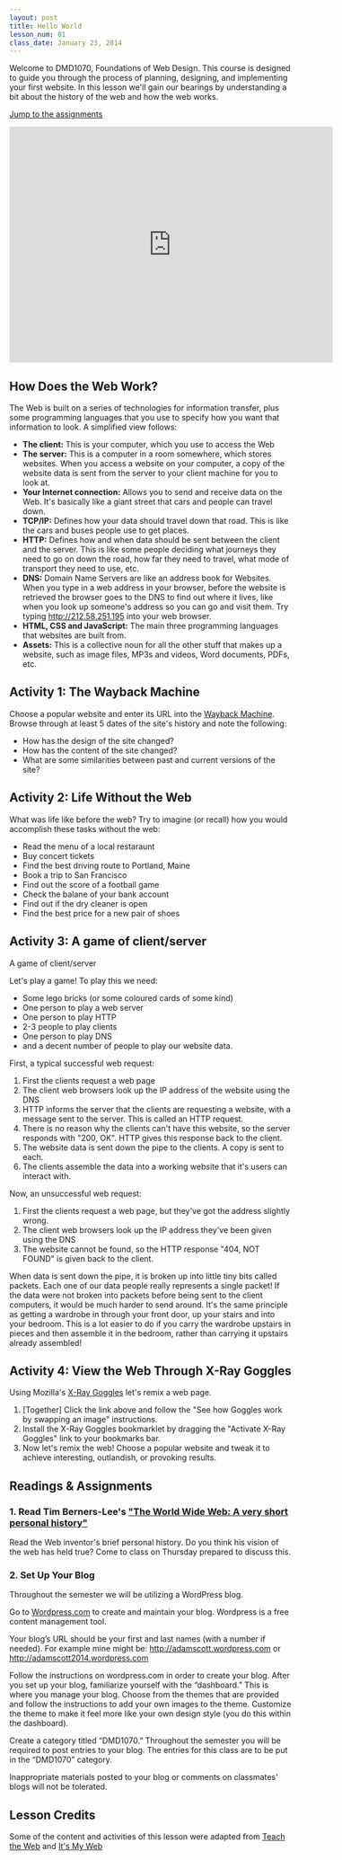 ```yaml
---
layout: post
title: Hello World
lesson_num: 01
class_date: January 23, 2014
---
```


<p class="lead">Welcome to DMD1070, Foundations of Web Design. This course is designed to guide you through the process of planning, designing, and implementing your first website. In this lesson we'll gain our bearings by understanding a bit about the history of the web and how the web works.</p>

<!--more-->

[Jump to the assignments](#assignments)

<iframe src="https://slid.es/ascott1/dmd1070-1/embed" width="576" height="420" scrolling="no" frameborder="0" webkitallowfullscreen mozallowfullscreen allowfullscreen></iframe>

## How Does the Web Work?

The Web is built on a series of technologies for information transfer, plus some programming languages that you use to specify how you want that information to look. A simplified view follows:

- **The client:** This is your computer, which you use to access the Web
- **The server:** This is a computer in a room somewhere, which stores websites. When you access a website on your computer, a copy of the website data is sent from the server to your client machine for you to look at.
- **Your Internet connection:** Allows you to send and receive data on the Web. It's basically like a giant street that cars and people can travel down.
- **TCP/IP:** Defines how your data should travel down that road. This is like the cars and buses people use to get places.
- **HTTP:** Defines how and when data should be sent between the client and the server. This is like some people deciding what journeys they need to go on down the road, how far they need to travel, what mode of transport they need to use, etc.
- **DNS:** Domain Name Servers are like an address book for Websites. When you type in a web address in your browser, before the website is retrieved the browser goes to the DNS to find out where it lives, like when you look up someone's address so you can go and visit them. Try typing http://212.58.251.195 into your web browser.
- **HTML, CSS and JavaScript:** The main three programming languages that websites are built from.
- **Assets:** This is a collective noun for all the other stuff that makes up a website, such as image files, MP3s and videos, Word documents, PDFs, etc.

## Activity 1: The Wayback Machine

Choose a popular website and enter its URL into the [Wayback Machine](https://archive.org/web/). Browse through at least 5 dates of the site's history and note the following:

- How has the design of the site changed?
- How has the content of the site changed?
- What are some similarities between past and current versions of the site?

## Activity 2: Life Without the Web

What was life like before the web? Try to imagine (or recall) how you would accomplish these tasks without the web:

- Read the menu of a local restaraunt
- Buy concert tickets
- Find the best driving route to Portland, Maine
- Book a trip to San Francisco
- Find out the score of a football game
- Check the balane of your bank account
- Find out if the dry cleaner is open
- Find the best price for a new pair of shoes

## Activity 3: A game of client/server

A game of client/server

Let's play a game! To play this we need:

- Some lego bricks (or some coloured cards of some kind)
- One person to play a web server
- One person to play HTTP
- 2-3 people to play clients
- One person to play DNS
- and a decent number of people to play our website data.

First, a typical successful web request:

1. First the clients request a web page
2. The client web browsers look up the IP address of the website using the DNS
3. HTTP informs the server that the clients are requesting a website, with a message sent to the server. This is called an HTTP request.
4. There is no reason why the clients can't have this website, so the server responds with "200, OK". HTTP gives this response back to the client.
5. The website data is sent down the pipe to the clients. A copy is sent to each.
6. The clients assemble the data into a working website that it's users can interact with.

Now, an unsuccessful web request:

1. First the clients request a web page, but they've got the address slightly wrong.
2. The client web browsers look up the IP address they've been given using the DNS
3. The website cannot be found, so the HTTP response "404, NOT FOUND" is given back to the client.

When data is sent down the pipe, it is broken up into little tiny bits called packets. Each one of our data people really represents a single packet! If the data were not broken into packets before being sent to the client computers, it would be much harder to send around. It's the same principle as getting a wardrobe in through your front door, up your stairs and into your bedroom. This is a lot easier to do if you carry the wardrobe upstairs in pieces and then assemble it in the bedroom, rather than carrying it upstairs already assembled!

## Activity 4: View the Web Through X-Ray Goggles

Using Mozilla's [X-Ray Goggles](https://goggles.webmaker.org/) let's remix a web page.

1. [Together] Click the link above and follow the "See how Goggles work by swapping an image" instructions.
2. Install the X-Ray Goggles bookmarklet by dragging the "Activate X-Ray Goggles" link to your bookmarks bar.
3. Now let's remix the web! Choose a popular website and tweak it to achieve interesting, outlandish, or provoking results.

<a id="assignments"></a>

## Readings & Assignments

### 1. Read Tim Berners-Lee's ["The World Wide Web: A very short personal history"](http://www.w3.org/People/Berners-Lee/ShortHistory.html)

Read the Web inventor's brief personal history. Do you think his vision of the web has held true? Come to class on Thursday prepared to discuss this.

### 2. Set Up Your Blog

Throughout the semester we will be utilizing a WordPress blog.


Go to [Wordpress.com](http://www.wordpress.com) to create and maintain your blog. Wordpress is a free content management tool.

Your blog’s URL should be your first and last names (with a number if needed). For example mine might be: http://adamscott.wordpress.com or http://adamscott2014.wordpress.com

Follow the instructions on wordpress.com in order to create your blog. After you set up your blog, familiarize yourself with the “dashboard.” This is where you manage your blog. Choose from the themes that are provided and follow the instructions to add your own images to the theme. Customize the theme to make it feel more like your own design style (you do this within the dashboard).

Create a category titled “DMD1070.” Throughout the semester you will be required to post entries to your blog. The entries for this class are to be put in the “DMD1070” category.

Inappropriate materials posted to your blog or comments on classmates' blogs will not be tolerated.

## Lesson Credits

Some of the content and activities of this lesson were adapted from [Teach the Web](http://teachtheweb.com/course_materials/wordpress.php) and [It's My Web](http://people.mozilla.org/~cmills/st-chads/)

